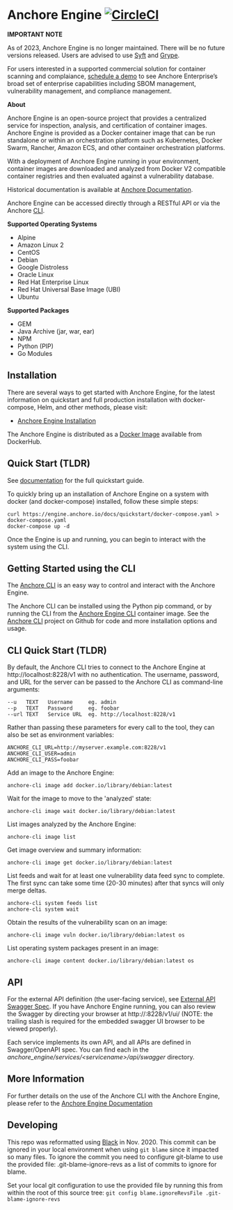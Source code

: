 # Anchore Engine [![CircleCI](https://circleci.com/gh/anchore/anchore-engine/tree/master.svg?style=svg)](https://circleci.com/gh/anchore/anchore-engine/tree/master)

**IMPORTANT NOTE**

As of 2023, Anchore Engine is no longer maintained. There will be no future versions released. Users are advised to use [Syft](https://github.com/anchore/syft) and [Grype](https://github.com/anchore/grype).

For users interested in a supported commercial solution for container scanning and complaiance, [schedule a demo](https://get.anchore.com/demo-request/) to see Anchore Enterprise’s broad set of enterprise capabilities including SBOM management, vulnerability management, and compliance management.

**About**

Anchore Engine is an open-source project that provides a centralized service for inspection, analysis, and certification of container images. Anchore Engine is provided as a Docker container image that can be run standalone or within an orchestration platform such as Kubernetes, Docker Swarm, Rancher, Amazon ECS, and other container orchestration platforms.

With a deployment of Anchore Engine running in your environment, container images are downloaded and analyzed from Docker V2 compatible container registries and then evaluated against a vulnerability database.

Historical documentation is available at [Anchore Documentation](https://engine.anchore.io).

Anchore Engine can be accessed directly through a RESTful API or via the Anchore [CLI](https://github.com/anchore/anchore-cli).

**Supported Operating Systems**

- Alpine
- Amazon Linux 2
- CentOS
- Debian
- Google Distroless
- Oracle Linux
- Red Hat Enterprise Linux
- Red Hat Universal Base Image (UBI)
- Ubuntu

**Supported Packages**

- GEM
- Java Archive (jar, war, ear)
- NPM
- Python (PIP)
- Go Modules

## Installation

There are several ways to get started with Anchore Engine, for the latest information on quickstart and full production installation with docker-compose, Helm, and other methods, please visit:

- [Anchore Engine Installation](https://engine.anchore.io/docs/install/)

The Anchore Engine is distributed as a [Docker Image](https://hub.docker.com/r/anchore/anchore-engine/) available from DockerHub.

## Quick Start (TLDR)

See [documentation](https://engine.anchore.io/docs/quickstart/) for the full quickstart guide.

To quickly bring up an installation of Anchore Engine on a system with docker (and docker-compose) installed, follow these simple steps:

```
curl https://engine.anchore.io/docs/quickstart/docker-compose.yaml > docker-compose.yaml
docker-compose up -d
```

Once the Engine is up and running, you can begin to interact with the system using the CLI.

## Getting Started using the CLI

The [Anchore CLI](https://github.com/anchore/anchore-cli) is an easy way to control and interact with the Anchore Engine.

The Anchore CLI can be installed using the Python pip command, or by running the CLI from the [Anchore Engine CLI](https://hub.docker.com/r/anchore/engine-cli) container image. See the [Anchore CLI](https://github.com/anchore/anchore-cli) project on Github for code and more installation options and usage.

## CLI Quick Start (TLDR)

By default, the Anchore CLI tries to connect to the Anchore Engine at http://localhost:8228/v1 with no authentication.
The username, password, and URL for the server can be passed to the Anchore CLI as command-line arguments:

    --u   TEXT   Username     eg. admin
    --p   TEXT   Password     eg. foobar
    --url TEXT   Service URL  eg. http://localhost:8228/v1

Rather than passing these parameters for every call to the tool, they can also be set as environment variables:

    ANCHORE_CLI_URL=http://myserver.example.com:8228/v1
    ANCHORE_CLI_USER=admin
    ANCHORE_CLI_PASS=foobar

Add an image to the Anchore Engine:

    anchore-cli image add docker.io/library/debian:latest

Wait for the image to move to the 'analyzed' state:

    anchore-cli image wait docker.io/library/debian:latest

List images analyzed by the Anchore Engine:

    anchore-cli image list

Get image overview and summary information:

    anchore-cli image get docker.io/library/debian:latest

List feeds and wait for at least one vulnerability data feed sync to complete. The first sync can take some time (20-30 minutes) after that syncs will only merge deltas.

    anchore-cli system feeds list
    anchore-cli system wait

Obtain the results of the vulnerability scan on an image:

    anchore-cli image vuln docker.io/library/debian:latest os

List operating system packages present in an image:

    anchore-cli image content docker.io/library/debian:latest os

## API

For the external API definition (the user-facing service), see [External API Swagger Spec](https://github.com/anchore/anchore-engine/blob/master/anchore_engine/services/apiext/swagger/swagger.yaml). If you have Anchore Engine running, you can also review the Swagger by directing your browser at http://<your-anchore-engine-api-host>:8228/v1/ui/ (NOTE: the trailing slash is required for the embedded swagger UI browser to be viewed properly).

Each service implements its own API, and all APIs are defined in Swagger/OpenAPI spec. You can find each in the _anchore_engine/services/\<servicename\>/api/swagger_ directory.

## More Information

For further details on the use of the Anchore CLI with the Anchore Engine, please refer to the [Anchore Engine Documentation](https://engine.anchore.io/)

## Developing

This repo was reformatted using [Black](https://black.readthedocs.io/en/stable/) in Nov. 2020. This commit can
be ignored in your local environment when using `git blame` since it impacted so many files. To ignore the commit you need
to configure git-blame to use the provided file: .git-blame-ignore-revs as a list of commits to ignore for blame.

Set your local git configuration to use the provided file by running this from within the root of this source tree:
`git config blame.ignoreRevsFile .git-blame-ignore-revs`
